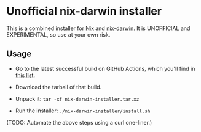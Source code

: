 # Unofficial nix-darwin installer

This is a combined installer for [Nix](https://nixos.org/) and
[nix-darwin](https://github.com/LnL7/nix-darwin). It is UNOFFICIAL and
EXPERIMENTAL, so use at your own risk.

## Usage

- Go to the latest successful build on GitHub Actions, which you'll find in
  [this list](https://github.com/stephank/nix-darwin-installer/actions?query=branch%3Amaster+workflow%3Abuild).

- Download the tarball of that build.

- Unpack it: `tar -xf nix-darwin-installer.tar.xz`

- Run the installer: `./nix-darwin-installer/install.sh`

(TODO: Automate the above steps using a curl one-liner.)

